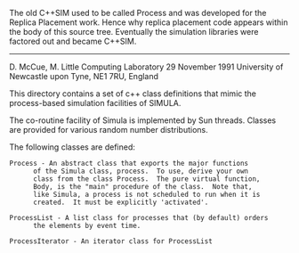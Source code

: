 The old C++SIM used to be called Process and was developed for the Replica Placement work. Hence why replica placement code appears within the body of this source tree. Eventually the simulation libraries were factored out and became C++SIM.

----

D. McCue, M. Little	Computing Laboratory
29 November 1991	University of Newcastle upon Tyne, NE1 7RU, England

This directory contains a set of c++ class definitions that mimic the
process-based simulation facilities of SIMULA.  

The co-routine facility of Simula is implemented by Sun threads.
Classes are provided for various random number distributions.

The following classes are defined:

    Process	- An abstract class that exports the major functions
		  of the Simula class, process.  To use, derive your own
		  class from the class Process.  The pure virtual function,
		  Body, is the "main" procedure of the class.  Note that,
		  like Simula, a process is not scheduled to run when it is
		  created.  It must be explicitly 'activated'.

    ProcessList	- A list class for processes that (by default) orders
		  the elements by event time.

    ProcessIterator - An iterator class for ProcessList


